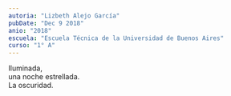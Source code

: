 ```yaml
---
autoria: "Lizbeth Alejo García"
pubDate: "Dec 9 2018"
anio: "2018"
escuela: "Escuela Técnica de la Universidad de Buenos Aires"
curso: "1° A"
---
```


Iluminada,\
una noche estrellada.\
La oscuridad.
